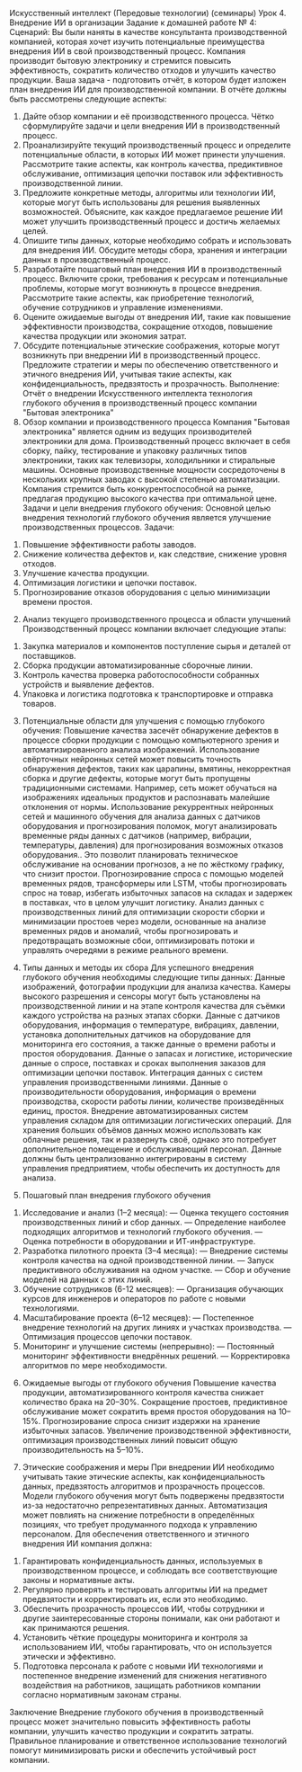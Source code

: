 Искусственный интеллект (Передовые технологии) (семинары)
Урок 4. Внедрение ИИ в организации
Задание к домашней работе № 4:
Сценарий:
Вы были наняты в качестве консультанта производственной компанией, которая хочет изучить потенциальные преимущества внедрения ИИ в свой производственный процесс. Компания производит бытовую электронику и стремится повысить эффективность, сократить количество отходов и улучшить качество продукции.
Ваша задача - подготовить отчёт, в котором будет изложен план внедрения ИИ для производственной компании.
В отчёте должны быть рассмотрены следующие аспекты:
1. Дайте обзор компании и её производственного процесса.
Чётко сформулируйте задачи и цели внедрения ИИ в производственный процесс.
2. Проанализируйте текущий производственный процесс и определите потенциальные области, в которых ИИ может принести улучшения.
Рассмотрите такие аспекты, как контроль качества, предиктивное обслуживание, оптимизация цепочки поставок или эффективность производственной линии.
3. Предложите конкретные методы, алгоритмы или технологии ИИ, которые могут быть использованы для решения выявленных возможностей. Объясните, как каждое предлагаемое решение ИИ может улучшить производственный процесс и достичь желаемых целей.
4. Опишите типы данных, которые необходимо собрать и использовать для внедрения ИИ. Обсудите методы сбора, хранения и интеграции данных в производственный процесс.
5. Разработайте пошаговый план внедрения ИИ в производственный процесс. Включите сроки, требования к ресурсам и потенциальные проблемы, которые могут возникнуть в процессе внедрения. Рассмотрите такие аспекты, как приобретение технологий, обучение сотрудников и управление изменениями.
6. Оцените ожидаемые выгоды от внедрения ИИ, такие как повышение эффективности производства, сокращение отходов, повышение качества продукции или экономия затрат.
7. Обсудите потенциальные этические соображения, которые могут возникнуть при внедрении ИИ в производственный процесс. Предложите стратегии и меры по обеспечению ответственного и этичного внедрения ИИ, учитывая такие аспекты, как конфиденциальность, предвзятость и прозрачность.
Выполнение:
Отчёт о внедрении Искусственного интеллекта технология глубокого обучения в производственный процесс компании "Бытовая электроника"
1.	Обзор компании и производственного процесса
Компания "Бытовая электроника" является одним из ведущих производителей электроники для дома. Производственный процесс включает в себя сборку, пайку, тестирование и упаковку различных типов электроники, таких как телевизоры, холодильники и стиральные машины. Основные производственные мощности сосредоточены в нескольких крупных заводах с высокой степенью автоматизации. Компания стремится быть конкурентоспособной на рынке, предлагая продукцию высокого качества при оптимальной цене. 
Задачи и цели внедрения глубокого обучения:
Основной целью внедрения технологий глубокого обучения является улучшение производственных процессов. 
Задачи:
1) Повышение эффективности работы заводов.
2) Снижение количества дефектов и, как следствие, снижение уровня отходов.
3) Улучшение качества продукции.
4) Оптимизация логистики и цепочки поставок.
5) Прогнозирование отказов оборудования с целью минимизации времени простоя.

2. Анализ текущего производственного процесса и области улучшений
Производственный процесс компании включает следующие этапы:
1) Закупка материалов и компонентов поступление сырья и деталей от поставщиков.
2) Сборка продукции автоматизированные сборочные линии.
3) Контроль качества проверка работоспособности собранных устройств и выявление дефектов.
4) Упаковка и логистика подготовка к транспортировке и отправка товаров.

3. Потенциальные области для улучшения с помощью глубокого обучения:
Повышение качества засечёт обнаружение дефектов в процессе сборки продукции с помощью компьютерного зрения и автоматизированного анализа изображений. Использование свёрточных нейронных сетей может повысить точность обнаружения дефектов, таких как царапины, вмятины, некорректная сборка и другие дефекты, которые могут быть пропущены традиционными системами. Например, сеть может обучаться на изображениях идеальных продуктов и распознавать малейшие отклонения от нормы.
Использование рекуррентных нейронных сетей и машинного обучения для анализа данных с датчиков оборудования и прогнозирования поломок, могут анализировать временные ряды данных с датчиков (например, вибрации, температуры, давления) для прогнозирования возможных отказов оборудования.. Это позволит планировать техническое обслуживание на основании прогнозов, а не по жёсткому графику, что снизит простои.
    	Прогнозирование спроса с помощью моделей временных рядов, трансформеры или LSTM, чтобы прогнозировать спрос на товар, избегать избыточных запасов на складах и задержек в поставках, что в целом улучшит логистику.
    	Анализ данных с производственных линий для оптимизации скорости сборки и минимизации простоев через модели, основанные на анализе временных рядов и аномалий, чтобы прогнозировать и предотвращать возможные сбои, оптимизировать потоки и управлять очередями в режиме реального времени.

4. Типы данных и методы их сбора
Для успешного внедрения глубокого обучения необходимы следующие типы данных:
    	Данные изображений, фотографии продукции для анализа качества. Камеры высокого разрешения и сенсоры могут быть установлены на производственной линии и на этапе контроля качества для съёмки каждого устройства на разных этапах сборки.
    	Данные с датчиков оборудования, информация о температуре, вибрациях, давлении, установка дополнительных датчиков на оборудование для мониторинга его состояния, а также данные о времени работы и простоя оборудования.
    	Данные о запасах и логистике, исторические данные о спросе, поставках и сроках выполнения заказов для оптимизации цепочки поставок. Интеграция данных с систем управления производственными линиями.
    	Данные о производительности оборудования, информация о времени производства, скорости работы линии, количестве произведённых единиц, простоя. Внедрение автоматизированных систем управления складом для оптимизации логистических операций.
    	Для хранения больших объёмов данных можно использовать как облачные решения, так и развернуть своё, однако это потребует дополнительное помещение и обслуживающий персонал.
    	Данные должны быть централизованно интегрированы в систему управления предприятием, чтобы обеспечить их доступность для анализа.

5. Пошаговый план внедрения глубокого обучения
1) Исследование и анализ (1–2 месяца):
— Оценка текущего состояния производственных линий и сбор данных.
— Определение наиболее подходящих алгоритмов и технологий глубокого обучения.
— Оценка потребности в оборудовании и ИТ-инфраструктуре.
2) Разработка пилотного проекта (3–4 месяца):
— Внедрение системы контроля качества на одной производственной линии.
— Запуск предиктивного обслуживания на одном участке.
— Сбор и обучение моделей на данных с этих линий.
3) Обучение сотрудников (6-12 месяцев):
— Организация обучающих курсов для инженеров и операторов по работе с новыми технологиями.
4) Масштабирование проекта (6–12 месяцев):
— Постепенное внедрение технологий на других линиях и участках производства.
— Оптимизация процессов цепочки поставок.
5) Мониторинг и улучшение системы (непрерывно):
— Постоянный мониторинг эффективности внедрённых решений.
— Корректировка алгоритмов по мере необходимости.

6. Ожидаемые выгоды от глубокого обучения
Повышение качества продукции, автоматизированного контроля качества снижает количество брака на 20–30%.
Сокращение простоев, предиктивное обслуживание может сократить время простоя оборудования на 10–15%.
Прогнозирование спроса снизит издержки на хранение избыточных запасов.
    	Увеличение производственной эффективности, оптимизация производственных линий повысит общую производительность на 5–10%.

7. Этические соображения и меры
При внедрении ИИ необходимо учитывать такие этические аспекты, как конфиденциальность данных, предвзятость алгоритмов и прозрачность процессов. Модели глубокого обучения могут быть подвержены предвзятости из-за недостаточно репрезентативных данных. Автоматизация может повлиять на снижение потребности в определённых позициях, что требует продуманного подхода к управлению персоналом. Для обеспечения ответственного и этичного внедрения ИИ компания должна:
1) Гарантировать конфиденциальность данных, используемых в производственном процессе, и соблюдать все соответствующие законы и нормативные акты.
2)	Регулярно проверять и тестировать алгоритмы ИИ на предмет предвзятости и корректировать их, если это необходимо.
3)	Обеспечить прозрачность процессов ИИ, чтобы сотрудники и другие заинтересованные стороны понимали, как они работают и как принимаются решения.
4)	Установить чёткие процедуры мониторинга и контроля за использованием ИИ, чтобы гарантировать, что он используется этически и эффективно.
5) Подготовка персонала к работе с новыми ИИ технологиями и постепенное внедрение изменений для снижения негативного воздействия на работников, защищать работников компании согласно нормативным законам страны. 

Заключение
Внедрение глубокого обучения в производственный процесс может значительно повысить эффективность работы компании, улучшить качество продукции и сократить затраты. Правильное планирование и ответственное использование технологий помогут минимизировать риски и обеспечить устойчивый рост компании.
